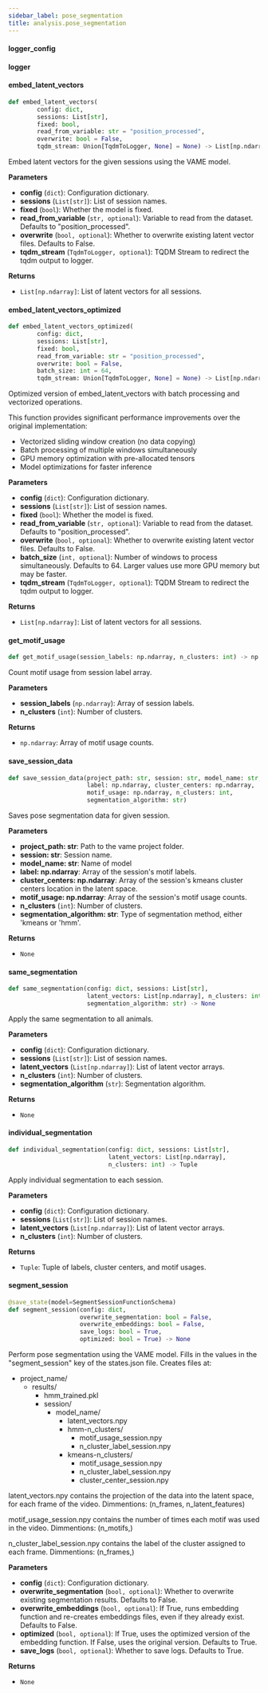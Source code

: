 ```yaml
---
sidebar_label: pose_segmentation
title: analysis.pose_segmentation
---
```


#### logger\_config

#### logger

#### embed\_latent\_vectors

```python
def embed_latent_vectors(
        config: dict,
        sessions: List[str],
        fixed: bool,
        read_from_variable: str = "position_processed",
        overwrite: bool = False,
        tqdm_stream: Union[TqdmToLogger, None] = None) -> List[np.ndarray]
```

Embed latent vectors for the given sessions using the VAME model.

**Parameters**

* **config** (`dict`): Configuration dictionary.
* **sessions** (`List[str]`): List of session names.
* **fixed** (`bool`): Whether the model is fixed.
* **read_from_variable** (`str, optional`): Variable to read from the dataset. Defaults to &quot;position_processed&quot;.
* **overwrite** (`bool, optional`): Whether to overwrite existing latent vector files. Defaults to False.
* **tqdm_stream** (`TqdmToLogger, optional`): TQDM Stream to redirect the tqdm output to logger.

**Returns**

* `List[np.ndarray]`: List of latent vectors for all sessions.

#### embed\_latent\_vectors\_optimized

```python
def embed_latent_vectors_optimized(
        config: dict,
        sessions: List[str],
        fixed: bool,
        read_from_variable: str = "position_processed",
        overwrite: bool = False,
        batch_size: int = 64,
        tqdm_stream: Union[TqdmToLogger, None] = None) -> List[np.ndarray]
```

Optimized version of embed_latent_vectors with batch processing and vectorized operations.

This function provides significant performance improvements over the original implementation:
- Vectorized sliding window creation (no data copying)
- Batch processing of multiple windows simultaneously
- GPU memory optimization with pre-allocated tensors
- Model optimizations for faster inference

**Parameters**

* **config** (`dict`): Configuration dictionary.
* **sessions** (`List[str]`): List of session names.
* **fixed** (`bool`): Whether the model is fixed.
* **read_from_variable** (`str, optional`): Variable to read from the dataset. Defaults to &quot;position_processed&quot;.
* **overwrite** (`bool, optional`): Whether to overwrite existing latent vector files. Defaults to False.
* **batch_size** (`int, optional`): Number of windows to process simultaneously. Defaults to 64.
Larger values use more GPU memory but may be faster.
* **tqdm_stream** (`TqdmToLogger, optional`): TQDM Stream to redirect the tqdm output to logger.

**Returns**

* `List[np.ndarray]`: List of latent vectors for all sessions.

#### get\_motif\_usage

```python
def get_motif_usage(session_labels: np.ndarray, n_clusters: int) -> np.ndarray
```

Count motif usage from session label array.

**Parameters**

* **session_labels** (`np.ndarray`): Array of session labels.
* **n_clusters** (`int`): Number of clusters.

**Returns**

* `np.ndarray`: Array of motif usage counts.

#### save\_session\_data

```python
def save_session_data(project_path: str, session: str, model_name: str,
                      label: np.ndarray, cluster_centers: np.ndarray,
                      motif_usage: np.ndarray, n_clusters: int,
                      segmentation_algorithm: str)
```

Saves pose segmentation data for given session.

**Parameters**

* **project_path: str**: Path to the vame project folder.
* **session: str**: Session name.
* **model_name: str**: Name of model
* **label: np.ndarray**: Array of the session&#x27;s motif labels.
* **cluster_centers: np.ndarray**: Array of the session&#x27;s kmeans cluster centers location in the latent space.
* **motif_usage: np.ndarray**: Array of the session&#x27;s motif usage counts.
* **n_clusters** (`int`): Number of clusters.
* **segmentation_algorithm: str**: Type of segmentation method, either &#x27;kmeans or &#x27;hmm&#x27;.

**Returns**

* `None`

#### same\_segmentation

```python
def same_segmentation(config: dict, sessions: List[str],
                      latent_vectors: List[np.ndarray], n_clusters: int,
                      segmentation_algorithm: str) -> None
```

Apply the same segmentation to all animals.

**Parameters**

* **config** (`dict`): Configuration dictionary.
* **sessions** (`List[str]`): List of session names.
* **latent_vectors** (`List[np.ndarray]`): List of latent vector arrays.
* **n_clusters** (`int`): Number of clusters.
* **segmentation_algorithm** (`str`): Segmentation algorithm.

**Returns**

* `None`

#### individual\_segmentation

```python
def individual_segmentation(config: dict, sessions: List[str],
                            latent_vectors: List[np.ndarray],
                            n_clusters: int) -> Tuple
```

Apply individual segmentation to each session.

**Parameters**

* **config** (`dict`): Configuration dictionary.
* **sessions** (`List[str]`): List of session names.
* **latent_vectors** (`List[np.ndarray]`): List of latent vector arrays.
* **n_clusters** (`int`): Number of clusters.

**Returns**

* `Tuple`: Tuple of labels, cluster centers, and motif usages.

#### segment\_session

```python
@save_state(model=SegmentSessionFunctionSchema)
def segment_session(config: dict,
                    overwrite_segmentation: bool = False,
                    overwrite_embeddings: bool = False,
                    save_logs: bool = True,
                    optimized: bool = True) -> None
```

Perform pose segmentation using the VAME model.
Fills in the values in the &quot;segment_session&quot; key of the states.json file.
Creates files at:
- project_name/
    - results/
        - hmm_trained.pkl
        - session/
            - model_name/
                - latent_vectors.npy
                - hmm-n_clusters/
                    - motif_usage_session.npy
                    - n_cluster_label_session.npy
                - kmeans-n_clusters/
                    - motif_usage_session.npy
                    - n_cluster_label_session.npy
                    - cluster_center_session.npy

latent_vectors.npy contains the projection of the data into the latent space,
for each frame of the video. Dimmentions: (n_frames, n_latent_features)

motif_usage_session.npy contains the number of times each motif was used in the video.
Dimmentions: (n_motifs,)

n_cluster_label_session.npy contains the label of the cluster assigned to each frame.
Dimmentions: (n_frames,)

**Parameters**

* **config** (`dict`): Configuration dictionary.
* **overwrite_segmentation** (`bool, optional`): Whether to overwrite existing segmentation results. Defaults to False.
* **overwrite_embeddings** (`bool, optional`): If True, runs embedding function and re-creates embeddings files, even if they already exist.
Defaults to False.
* **optimized** (`bool, optional`): If True, uses the optimized version of the embedding function.
If False, uses the original version. Defaults to True.
* **save_logs** (`bool, optional`): Whether to save logs. Defaults to True.

**Returns**

* `None`

